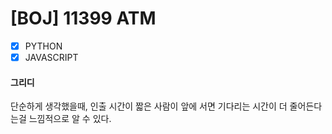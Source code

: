 # [BOJ] 11399 ATM

- [x] PYTHON
- [x] JAVASCRIPT

#### 그리디

단순하게 생각했을때, 인출 시간이 짧은 사람이 앞에 서면 기다리는 시간이 더 줄어든다는걸 느낌적으로 알 수 있다.
